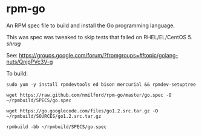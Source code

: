 rpm-go
======

An RPM spec file to build and install the Go programming language.

This was spec was tweaked to skip tests that failed on RHEL/EL/CentOS 5. *shrug*

See: https://groups.google.com/forum/?fromgroups=#!topic/golang-nuts/QnjpPVc3V-g

To build:

`sudo yum -y install rpmdevtools ed bison mercurial && rpmdev-setuptree`

`wget https://raw.github.com/nmilford/rpm-go/master/go.spec -O ~/rpmbuild/SPECS/go.spec`

`wget https://go.googlecode.com/files/go1.2.src.tar.gz -O ~/rpmbuild/SOURCES/go1.2.src.tar.gz`

`rpmbuild -bb ~/rpmbuild/SPECS/go.spec`
